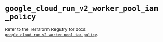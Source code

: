 # `google_cloud_run_v2_worker_pool_iam_policy`

Refer to the Terraform Registry for docs: [`google_cloud_run_v2_worker_pool_iam_policy`](https://registry.terraform.io/providers/hashicorp/google-beta/6.49.3/docs/resources/google_cloud_run_v2_worker_pool_iam_policy).
